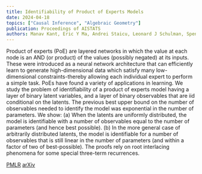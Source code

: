 ```yaml
---
title: Identifiability of Product of Experts Models
date: 2024-04-18
topics: ["Causal Inference", "Algebraic Geometry"]
publication: Proceedings of AISTATS
authors: Manav Kant, Eric Y Ma, Andrei Staicu, Leonard J Schulman, Spencer Gordon
---
```


Product of experts (PoE) are layered networks in which the value at each node is an AND (or product) of the values (possibly negated) at its inputs. These were introduced as a neural network architecture that can efficiently learn to generate high-dimensional data which satisfy many low-dimensional constraints-thereby allowing each individual expert to perform a simple task. PoEs have found a variety of applications in learning. We study the problem of identifiability of a product of experts model having a layer of binary latent variables, and a layer of binary observables that are iid conditional on the latents. The previous best upper bound on the number of observables needed to identify the model was exponential in the number of parameters. We show: (a) When the latents are uniformly distributed, the model is identifiable with a number of observables equal to the number of parameters (and hence best possible). (b) In the more general case of arbitrarily distributed latents, the model is identifiable for a number of observables that is still linear in the number of parameters (and within a factor of two of best-possible). The proofs rely on root interlacing phenomena for some special three-term recurrences.

[PMLR](https://proceedings.mlr.press/v238/kant24a.html)
[arXiv](https://arxiv.org/abs/2310.09397)